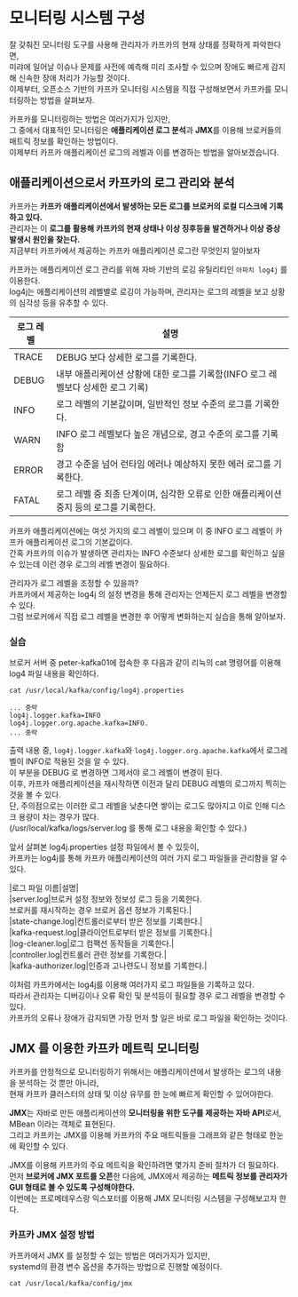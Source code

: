 # 모니터링 시스템 구성
  
잘 갖춰진 모니터링 도구를 사용해 관리자가 카프카의 현재 상태를 정확하게 파악한다면,     
미랴에 일어날 이슈나 문제를 사전에 예측해 미리 조사할 수 있으며 장애도 빠르게 감지해 신속한 장애 처리가 가능할 것이다.    
이제부터, 오픈소스 기반의 카프카 모니터링 시스템을 직접 구성해보면서 카프카를 모니터링하는 방법을 살펴보자.  
     
카프카를 모니터링하는 방법은 여러가지가 있지만,           
그 중에서 대표적인 모니터링은 **애플리케이션 로그 분석**과 **JMX**를 이용해 브로커들의 매트릭 정보를 확인하는 방법이다.           
이제부터 카프카 애플리케이션 로그의 레벨과 이를 변경하는 방법을 알아보겠습니다.          

## 애플리케이션으로서 카프카의 로그 관리와 분석  
          
카프카는 **카프카 애플리케이션에서 발생하는 모든 로그를 브로커의 로컬 디스크에 기록하고 있다.**          
관리자는 이 **로그를 활용해 카프카의 현재 상태나 이상 징후등을 발견하거나 이상 증상 발생시 원인을 찾는다.**       
지금부터 카프카에서 제공하는 카프카 애플리케이션 로그란 무엇인지 알아보자   
   
카프카는 애플리케이션 로그 관리를 위해 자바 기반의 로깅 유틸리티인 `아파치 log4j` 를 이용한다.   
log4j는 애플리케이션의 레벨별로 로깅이 가능하며, 관리자는 로그의 레벨을 보고 상황의 심각성 등을 유추할 수 있다.   
 
|로그 레벨|설명|  
|------|---|  
|TRACE|DEBUG 보다 상세한 로그를 기록한다.|  
|DEBUG|내부 애플리케이션 상황에 대한 로그를 기록함(INFO 로그 레벨보다 상세한 로그 기록)|     
|INFO|로그 레벨의 기본값이며, 일반적인 정보 수준의 로그를 기록한다.|    
|WARN|INFO 로그 레벨보다 높은 개념으로, 경고 수준의 로그를 기록함|   
|ERROR|경고 수준을 넘어 런타임 에러나 예상하지 못한 에러 로그를 기록한다.|  
|FATAL|로그 레벨 중 최종 단계이며, 심각한 오류로 인한 애플리케이션 중지 등의 로그를 기록한다.|    

카프카 애플리케이션에는 여섯 가지의 로그 레벨이 있으며 이 중 INFO 로그 레벨이 카프카 애플리케이션 로그의 기본값이다.    
간혹 카프카의 이슈가 발생하면 관리자는 INFO 수준보다 상세한 로그를 확인하고 싶을 수 있는데 이런 경우 로그의 레벨 변경이 필요하다.     
    
관리자가 로그 레벨을 조정할 수 있을까?         
카프카에서 제공하는 log4j 의 설정 변경을 통해 관리자는 언제든지 로그 레벨을 변경할 수 있다.      
그럼 브로커에서 직접 로그 레벨을 변경한 후 어떻게 변화하는지 실습을 통해 알아보자.     
  
### 실습   
   
브로커 서버 중 peter-kafka01에 접속한 후 다음과 같이 리눅의 cat 명령어를 이용해 log4 파일 내용을 확인하다.  
  
```shell 
cat /usr/local/kafka/config/log4j.properties
```
```properties
... 중략 
log4j.logger.kafka=INFO
log4j.logger.org.apache.kafka=INFO.  
... 중략 
```

출력 내용 중, `log4j.logger.kafka`와 `log4j.logger.org.apache.kafka`에서 로그레벨이 INFO로 적용된 것을 알 수 있다.   
이 부분을 DEBUG 로 변경하면 그제서야 로그 레벨이 변경이 된다.     
이후, 카프카 애플리케이션을 재시작하면 이전과 달리 DEBUG 레벨의 로그까지 찍히는 것을 볼 수 있다.    
단, 주의점으로는 이러한 로그 레벨을 낮춘다면 쌓이는 로그도 많아지고 이로 인해 디스크 용량이 차는 경우가 많다.   
(/usr/local/kafka/logs/server.log 를 통해 로그 내용을 확인할 수 있다.)   
  
앞서 살펴본 log4j.properties 설정 파일에서 볼 수 있듯이,      
카프카는 log4j를 통해 카프카 애플리케이션의 여러 가지 로그 파일들을 관리함을 알 수 있다.       
 
|로그 파일 이름|설명|  
|server.log|브로커 설정 정보와 정보성 로그 등을 기록한다.<br>브로커를 재시작하는 경우 브로커 옵션 정보가 기록된다.|  
|state-change.log|컨트롤러로부터 받은 정보를 기록한다.|  
|kafka-request.log|클라이언트로부터 받은 정보를 기록한다.|  
|log-cleaner.log|로그 컴팩션 동작들을 기록한다.|  
|controller.log|컨트롤러 관련 정보를 기록한다.|   
|kafka-authorizer.log|인증과 고나련도니 정보를 기록한다.|   

이처럼 카프카에서는 log4j를 이용해 여러가지 로그 파일들을 기록하고 있다.       
따라서 관리자는 디버깅이나 오류 확인 및 분석등이 필요할 경우 로그 레벨을 변경할 수 있다.      
카프카의 오류나 장애가 감지되면 가장 먼저 할 일은 바로 로그 파일을 확인하는 것이다.      

## JMX 를 이용한 카프카 메트릭 모니터링 

카프카를 안정적으로 모니터링하기 위해서는 애플리케이션에서 발생하는 로그의 내용을 분석하는 것 뿐만 아니라,      
현재 카프카 클러스터의 상태 및 이상 유무를 한 눈에 빠르게 확인할 수 있어야한다.     

**JMX**는 자바로 만든 애플리케이션의 **모니터링을 위한 도구를 제공하는 자바 API**로서, MBean 이라는 객체로 표현된다.      
그리고 카프카는 JMX를 이용해 카프카의 주요 매트릭들을 그래프와 같은 형태로 한눈에 확인할 수 있다.   

JMX를 이용해 카프카의 주요 메트릭을 확인하려면 몇가지 준비 절차가 더 필요하다.   
먼저 **브로커에 JMX 포트를 오픈**한 다음에, JMX에서 제공하는 **메트릭 정보를 관리자가 GUI 형태로 볼 수 있도록 구성해야한다.**  
이번에는 프로메테우스랑 익스포터를 이용해 JMX 모니터링 시스템을 구성해보고자 한다.   

### 카프카 JMX 설정 방법  
카프카에서 JMX 를 설정할 수 있는 방법은 여러가지가 있지만,      
systemd의 환경 변수 옵션을 추가하는 방법으로 진행할 예정이다.    

```shell
cat /usr/local/kafka/config/jmx
```

